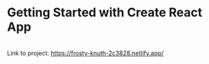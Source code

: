 # Getting Started with Create React App
<br/> Link to project: https://frosty-knuth-2c3828.netlify.app/
